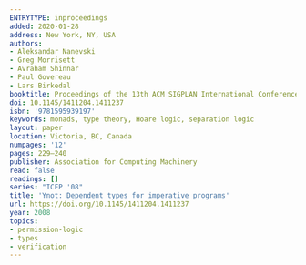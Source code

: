 ```yaml
---
ENTRYTYPE: inproceedings
added: 2020-01-28
address: New York, NY, USA
authors:
- Aleksandar Nanevski
- Greg Morrisett
- Avraham Shinnar
- Paul Govereau
- Lars Birkedal
booktitle: Proceedings of the 13th ACM SIGPLAN International Conference on Functional Programming
doi: 10.1145/1411204.1411237
isbn: '9781595939197'
keywords: monads, type theory, Hoare logic, separation logic
layout: paper
location: Victoria, BC, Canada
numpages: '12'
pages: 229–240
publisher: Association for Computing Machinery
read: false
readings: []
series: "ICFP '08"
title: 'Ynot: Dependent types for imperative programs'
url: https://doi.org/10.1145/1411204.1411237
year: 2008
topics:
- permission-logic
- types
- verification
---
```

